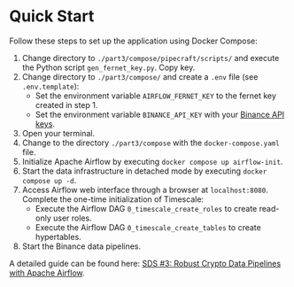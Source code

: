 # Quick Start
Follow these steps to set up the application using Docker Compose:
1. Change directory to `./part3/compose/pipecraft/scripts/` and execute the Python script `gen_fernet_key.py`. Copy key.
2. Change directory to `./part3/compose/` and create a `.env` file (see `.env.template`):
   * Set the environment variable `AIRFLOW_FERNET_KEY` to the fernet key created in step 1.
   * Set the environment variable `BINANCE_API_KEY` with your [Binance API keys](https://www.binance.com/en/support/faq/how-to-create-api-keys-on-binance-360002502072). 
3. Open your terminal.
4. Change to the directory ``./part3/compose`` with the ``docker-compose.yaml`` file.
5. Initialize Apache Airflow by executing ``docker compose up airflow-init``.
6. Start the data infrastructure in detached mode by executing ``docker compose up -d``.
7. Access Airflow web interface through a browser at ``localhost:8080``. Complete the one-time 
initialization of Timescale:
   - Execute the Airflow DAG `0_timescale_create_roles` to create read-only user roles.
   - Execute the Airflow DAG `0_timescale_create_tables` to create hypertables. 
8. Start the Binance data pipelines.

A detailed guide can be found here: [SDS #3: Robust Crypto Data Pipelines with Apache Airflow](https://hiddenorder.io/p/sds-3-robust-crypto-data-pipelines).